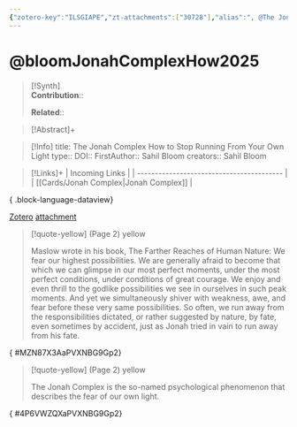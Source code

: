 ```yaml
---
{"zotero-key":"ILSGIAPE","zt-attachments":["30728"],"alias":", @The Jonah Complex How to Stop Running From Your Own Light","keywords":[],"FirstAuthor":"[[ Sahil Bloom]]","tags":["source/article"],"dg-publish":true,"date":"[[2025]]","permalink":"/sources/articles/bloom-jonah-complex-how2025/","dgPassFrontmatter":true}
---
```


# @bloomJonahComplexHow2025

>[!Synth]  
>**Contribution**::  
>  
>**Related**:: 
>  

> [!Abstract]+
> 

> [!Info]
> title: The Jonah Complex How to Stop Running From Your Own Light
> type:: 
> DOI:: 
> FirstAuthor:: Sahil Bloom
> creators:: Sahil Bloom

> [!Links]+
>  | Incoming Links                            |
> | ----------------------------------------- |
> | [[Cards/Jonah Complex\|Jonah Complex]] |
> 
{ .block-language-dataview}


[Zotero](zotero://select/library/items/ILSGIAPE) [attachment](<file:///Users/nathanmaxwell/Zotero/storage/PVXNBG9G/Bloom%20-%202025%20-%20The%20Jonah%20Complex%20How%20to%20Stop%20Running%20From%20Your%20Own%20Light.pdf>)

> [!quote-yellow] (Page 2) yellow
> 
> Maslow wrote in his book, The Farther Reaches of Human Nature:  We fear our highest possibilities.  We are generally afraid to become that which we can glimpse in our  most perfect moments, under the most perfect conditions, under  conditions of great courage.  We enjoy and even thrill to the godlike possibilities we see in  ourselves in such peak moments. And yet we simultaneously shiver  with weakness, awe, and fear before these very same possibilities.  So often, we run away from the responsibilities dictated, or rather  suggested by nature, by fate, even sometimes by accident, just as  Jonah tried in vain to run away from his fate.
>
{ #MZN87X3AaPVXNBG9Gp2}


> [!quote-yellow] (Page 2) yellow
> 
> The Jonah Complex is the so-named psychological phenomenon that  describes the fear of our own light.
>
{ #4P6VWZQXaPVXNBG9Gp2}





